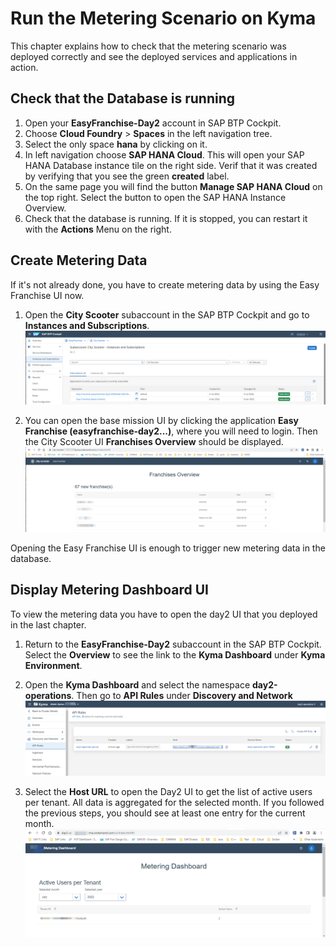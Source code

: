 # Run the Metering Scenario on Kyma

This chapter explains how to check that the metering scenario was deployed correctly and see the deployed services and applications in action.

## Check that the Database is running

1. Open your **EasyFranchise-Day2** account in SAP BTP Cockpit.
1. Choose **Cloud Foundry** > **Spaces** in the left navigation tree.
1. Select the only space **hana** by clicking on it.
1. In left navigation choose **SAP HANA Cloud**. This will open your SAP HANA Database instance tile on the right side. Verif that it was created by verifying that you see the green **created** label.
1. On the same page you will find the button **Manage SAP HANA Cloud** on the top right. Select the button to open the SAP HANA Instance Overview.
1. Check that the database is running. If it is stopped, you can restart it with the **Actions** Menu on the right.

## Create Metering Data

If it's not already done, you have to create metering data by using the Easy Franchise UI now.

1. Open the **City Scooter** subaccount in the SAP BTP Cockpit and go to **Instances and Subscriptions**. ![Open City Scooter Account](./images/base_ui_open.png)

1. You can open the base mission UI by clicking the application **Easy Franchise (easyfranchise-day2...)**, where you will need to login. Then the City Scooter UI **Franchises Overview** should be displayed. ![Base Mission UI](./images/ef_base_mission_ui.png)

Opening the Easy Franchise UI is enough to trigger new metering data in the database.

## Display Metering Dashboard UI

To view the metering data you have to open the day2 UI that you deployed in the last chapter.

1. Return to the **EasyFranchise-Day2** subaccount in the SAP BTP Cockpit. Select the **Overview** to see the link to the **Kyma Dashboard** under **Kyma Environment**.

1. Open the **Kyma Dashboard** and select the namespace **day2-operations**. Then go to **API Rules** under **Discovery and Network** ![API Rules in Kyma Dashboard](./images/get_ui_url.png)

1. Select the **Host URL** to open the Day2 UI to get the list of active users per tenant. All data is aggregated for the selected month. If you followed the previous steps, you should see at least one entry for the current month.
![Metering Dashboard](./images/meter_ui.png)
